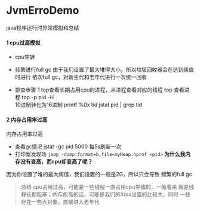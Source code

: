 # JvmErroDemo
java程序运行时异常模拟和总结

#### 1 cpu过高模拟
- cpu空转
- 频繁进行full gc 
由于我们设置了最大堆得大小，所以垃圾回收器会在达到阈值时进行
依次full gc，对新生代和老年代进行一次统一回收

- 排查步骤
1 top查看长期占用cpu的进程，从进程查看对应的线程
top 查看进程
top -p pid -H  
10进制转化为16进制  printf %0x tid
jstat pid | grep tid

#### 2 内存占用率过高
内存占用率过高
- 查看gc情况
jstat -gc pid 5000 
每5s刷新一次
- 打印案发现场
`jmap -dump:format=b,file=myHeap.hprof <pid>`
**为什么我内存没有变高，而cpu却变高了呢？**

因为你设置了堆的最大阈值，我们设置的一般是2G，所以只会导致
频繁的full gc


> 总结  cpu占用过高，可能是一些线程一直占用cpu导致的，一般看来
>就是线程长期阻塞；内存彪高的话，可能是我们的Xmx设置的比较大，同时
>一些存在一些大对象，直接进入老年代

